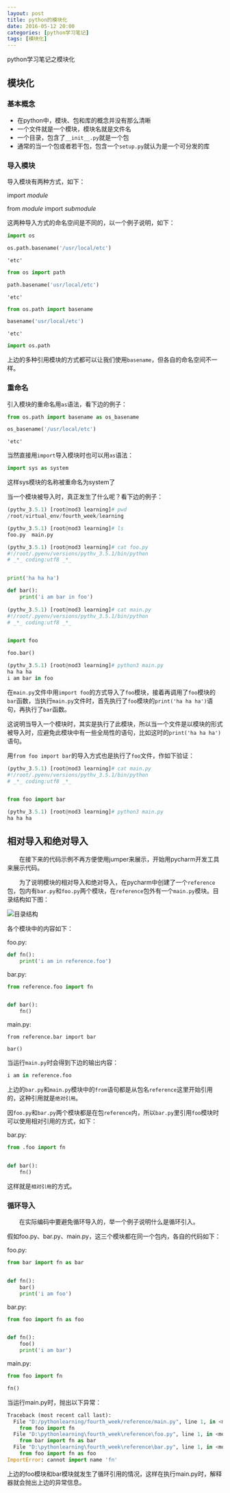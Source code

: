```yaml
---
layout: post
title: python的模块化
date: 2016-05-12 20:00
categories: [python学习笔记]
tags: [模块化]
---
```


python学习笔记之模块化
<!--more-->

## 模块化

### 基本概念

* 在python中，模块、包和库的概念并没有那么清晰
* 一个文件就是一个模块，模块名就是文件名
* 一个目录，包含了`__init__.py`就是一个包
* 通常的当一个包或者若干包，包含一个`setup.py`就认为是一个可分发的库

### 导入模块

导入模块有两种方式，如下：

import _module_

from _module_ import _submodule_

这两种导入方式的命名空间是不同的，以一个例子说明，如下：


```python
import os
```


```python
os.path.basename('/usr/local/etc')
```




    'etc'




```python
from os import path
```


```python
path.basename('usr/local/etc')
```




    'etc'




```python
from os.path import basename
```


```python
basename('usr/local/etc')
```




    'etc'




```python
import os.path
```

上边的多种引用模块的方式都可以让我们使用`basename`，但各自的命名空间不一样。

### 重命名

引入模块的重命名用`as`语法，看下边的例子：


```python
from os.path import basename as os_basename
```


```python
os_basename('/usr/local/etc')
```




    'etc'



当然直接用`import`导入模块时也可以用`as`语法：


```python
import sys as system
```

这样sys模块的名称被重命名为system了


当一个模块被导入时，真正发生了什么呢？看下边的例子：

```python
(pythv_3.5.1) [root@nod3 learning]# pwd
/root/virtual_env/fourth_week/learning

(pythv_3.5.1) [root@nod3 learning]# ls
foo.py  main.py
```

```python
(pythv_3.5.1) [root@nod3 learning]# cat foo.py 
#!/root/.pyenv/versions/pythv_3.5.1/bin/python
# _*_ coding:utf8 _*_


print('ha ha ha')

def bar():
    print('i am bar in foo')
    
(pythv_3.5.1) [root@nod3 learning]# cat main.py 
#!/root/.pyenv/versions/pythv_3.5.1/bin/python
# _*_ coding:utf8 _*_


import foo

foo.bar()
```

```python
(pythv_3.5.1) [root@nod3 learning]# python3 main.py 
ha ha ha
i am bar in foo
```

在`main.py`文件中用`import foo`的方式导入了`foo`模块，接着再调用了`foo`模块的`bar`函数，当执行`main.py`文件时，首先执行了`foo`模块的`print('ha ha ha')`语句，再执行了`bar`函数。

这说明当导入一个模块时，其实是执行了此模块，所以当一个文件是以模块的形式被导入时，应避免此模块中有一些全局性的语句，比如这时的`print('ha ha ha')`语句。

用`from foo import bar`的导入方式也是执行了`foo`文件，作如下验证：

```python
(pythv_3.5.1) [root@nod3 learning]# cat main.py 
#!/root/.pyenv/versions/pythv_3.5.1/bin/python
# _*_ coding:utf8 _*_


from foo import bar

```

```python
(pythv_3.5.1) [root@nod3 learning]# python3 main.py 
ha ha ha
```

## 相对导入和绝对导入

　　在接下来的代码示例不再方便使用jumper来展示，开始用pycharm开发工具来展示代码。

　　为了说明模块的相对导入和绝对导入，在pycharm中创建了一个`reference`包，包内有`bar.py`和`foo.py`两个模块，在`reference`包外有一个`main.py`模块。目录结构如下图：

![目录结构](/images/2016-05-12-01.png)

各个模块中的内容如下：

foo.py:

```python
def fn():
    print('i am in reference.foo')
```

bar.py:

```python
from reference.foo import fn


def bar():
    fn()
```

main.py:

```pyhon
from reference.bar import bar

bar()
```

当运行`main.py`时会得到下边的输出内容：

```python
i am in reference.foo
```

上边的`bar.py`和`main.py`模块中的`from`语句都是从包名`reference`这里开始引用的，这种引用就是`绝对引用`。

因`foo.py`和`bar.py`两个模块都是在包`reference`内，所以`bar.py`里引用`foo`模块时可以使用相对引用的方式，如下：

bar.py:

```python
from .foo import fn


def bar():
    fn()
```
这样就是`相对引用`的方式。

### 循环导入

　　在实际编码中要避免循环导入的，举一个例子说明什么是循环引入。

假如foo.py、bar.py、main.py，这三个模块都在同一个包内，各自的代码如下：

foo.py:

```python
from bar import fn as bar


def fn():
    bar()
    print('i am foo')
```

bar.py:

```python
from foo import fn as foo


def fn():
    foo()
    print('i am bar')
```

main.py:

```python
from foo import fn

fn()
```

当运行main.py时，抛出以下异常：

```py
Traceback (most recent call last):
  File "D:/pythonlearning/fourth_week/reference/main.py", line 1, in <module>
    from foo import fn
  File "D:\pythonlearning\fourth_week\reference\foo.py", line 1, in <module>
    from bar import fn as bar
  File "D:\pythonlearning\fourth_week\reference\bar.py", line 1, in <module>
    from foo import fn as foo
ImportError: cannot import name 'fn'
```

上边的foo模块和bar模块就发生了循环引用的情况，这样在执行main.py时，解释器就会抛出上边的异常信息。






